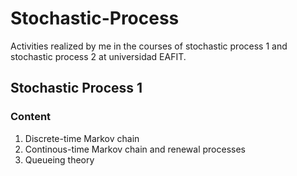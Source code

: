 # Stochastic-Process
Activities realized by me in the courses of stochastic process 1 and stochastic process 2 at universidad EAFIT.

## Stochastic Process 1

### Content
1. Discrete-time Markov chain 
2. Continous-time Markov chain and renewal processes
3. Queueing theory
